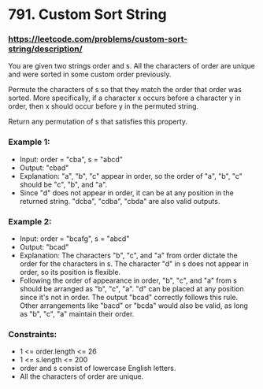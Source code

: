 # 791. Custom Sort String
### https://leetcode.com/problems/custom-sort-string/description/

You are given two strings order and s. All the characters of order are unique and were sorted in some custom order previously.

Permute the characters of s so that they match the order that order was sorted. More specifically, if a character x occurs before a character y in order, then x should occur before y in the permuted string.

Return any permutation of s that satisfies this property.

### Example 1:
 - Input:  order = "cba", s = "abcd"
 - Output:  "cbad"
 - Explanation: "a", "b", "c" appear in order, so the order of "a", "b", "c" should be "c", "b", and "a".
 - Since "d" does not appear in order, it can be at any position in the returned string. "dcba", "cdba", "cbda" are also valid outputs.
### Example 2:
 - Input:  order = "bcafg", s = "abcd"
 - Output:  "bcad"
 - Explanation: The characters "b", "c", and "a" from order dictate the order for the characters in s. The character "d" in s does not appear in order, so its position is flexible.
 - Following the order of appearance in order, "b", "c", and "a" from s should be arranged as "b", "c", "a". "d" can be placed at any position since it's not in order. The output "bcad" correctly follows this rule. Other arrangements like "bacd" or "bcda" would also be valid, as long as "b", "c", "a" maintain their order.
  
### Constraints:
 - 1 <= order.length <= 26
 - 1 <= s.length <= 200
 - order and s consist of lowercase English letters.
 - All the characters of order are unique.
